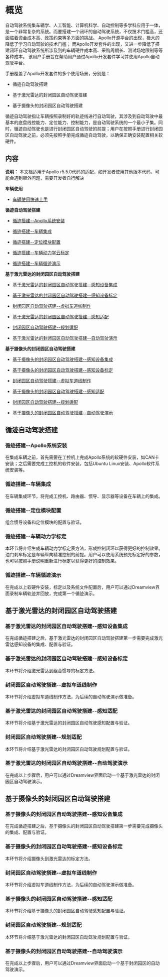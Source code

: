 # 概览

自动驾驶系统集车辆学、人工智能、计算机科学、自动控制等多学科应用于一体，是一个非常复杂的系统。而要搭建一个闭环的自动驾驶系统，不仅技术门槛高，还面临着资金成本高、政策约束等多方面的挑战。 Apollo开源平台的出现，极大的降低了学习自动驾驶的技术门槛； 而Apollo开发套件的出现，又进一步降低了搭建闭环自动驾驶系统所涉及到的车辆硬件成本高、采购周期长、测试场地限制等等各种成本。 该用户手册旨在帮助用户通过Apollo开发套件学习并使用Apollo自动驾驶平台。

手册覆盖了Apollo开发套件的多个使用场景，分别是：

 - 循迹自动驾驶搭建
 
 - 基于激光雷达的封闭园区自动驾驶搭建
 
 - 基于摄像头的封闭园区自动驾驶搭建

循迹自动驾驶指让车辆按照录制好的轨迹线进行自动驾驶，其涉及到自动驾驶中最基本的底盘线控能力、定位能力、控制能力，是自动驾驶系统的一个最小子集。同时，循迹自动驾驶也是进行封闭园区自动驾驶的前提；用户在按照手册进行封闭园区自动驾驶之前，必须先按照手册完成循迹自动驾驶，以确保正确安装配置相关软硬件。



## 内容
**说明：** 本文档适用于Apollo r5.5.0代码的适配，如开发者使用其他版本代码，可能会遇到额外问题，需要开发者自行解决

**车辆使用**

- [车辆使用快速上手](Vehicle_Guide/readme.md)

**循迹自动驾驶搭建**

- [循迹搭建--Apollo系统安装](Waypoint_Following/Apollo_Installation_cn.md)

- [循迹搭建--车辆集成](Waypoint_Following/Vehicle_Integration_cn.md)

- [循迹搭建--定位模块配置](Waypoint_Following/Localization_Configuration_cn.md)

- [循迹搭建--车辆动力学云标定](Waypoint_Following/Vehicle_Calibration_Online_cn.md)

- [循迹搭建--车辆循迹演示](Waypoint_Following/Start_Waypoint_Following_cn.md)

**基于激光雷达的封闭园区自动驾驶搭建**

- [基于激光雷达的封闭园区自动驾驶搭建--感知设备集成](Lidar_Based_Auto_Driving/Sensor_Integration_cn.md)

- [基于激光雷达的封闭园区自动驾驶搭建--感知设备标定](Lidar_Based_Auto_Driving/Sensor_Calibration_cn.md)

- [封闭园区自动驾驶搭建--虚拟车道线制作](Lidar_Based_Auto_Driving/Virtual_Lane_Generation_cn.md)

- [基于激光雷达的封闭园区自动驾驶搭建--感知适配](Lidar_Based_Auto_Driving/Perception_Configuration_cn.md)

- [封闭园区自动驾驶搭建--规划适配](Lidar_Based_Auto_Driving/Planning_Configuration_cn.md)

- [基于激光雷达的封闭园区自动驾驶搭建--自动驾驶演示](Lidar_Based_Auto_Driving/Start_Auto_Driving_cn.md)

**基于摄像头的封闭园区自动驾驶搭建**

- [基于摄像头的封闭园区自动驾驶搭建--感知设备集成](Camera_Based_Auto_Driving/Sensor_Integration_cn.md)

- [基于摄像头的封闭园区自动驾驶搭建--感知设备标定](Camera_Based_Auto_Driving/Sensor_Calibration_cn.md)

- [封闭园区自动驾驶搭建--虚拟车道线制作](Lidar_Based_Auto_Driving/Virtual_Lane_Generation_cn.md)

- [基于摄像头的封闭园区自动驾驶搭建--感知适配](Camera_Based_Auto_Driving/Perception_Configuration_cn.md)

- [封闭园区自动驾驶搭建--规划适配](Lidar_Based_Auto_Driving/Planning_Configuration_cn.md)

- [基于摄像头的封闭园区自动驾驶搭建--自动驾驶演示](Camera_Based_Auto_Driving/Start_Auto_Driving_cn.md)

## 循迹自动驾驶搭建

### 循迹搭建--Apollo系统安装

在集成车辆之前，首先需要在工控机上完成Apollo系统的软硬件安装，如CAN卡安装；之后需要完成工控机的软件安装，包括Ubuntu Linux安装、Apollo软件系统安装等。

### 循迹搭建--车辆集成

在车辆集成环节，将完成工控机、路由器、惯导、显示器等设备在车辆上的集成。

### 循迹搭建--定位模块配置

组合惯导设备和定位模块的配置与验证。

### 循迹搭建--车辆动力学标定

本环节将介绍生成车辆动力学标定表方法，形成控制闭环以获得更好的控制效果。油门刹车标定是车辆纵向精准控制的前提。用户可以使用系统预先标定好的参数，也可以按照手册说明重新进行标定以获得更好的控制效果。

### 循迹搭建--车辆循迹演示
在完成以上软硬件安装，标定以及系统文件配置后，用户可以通过Dreamview界面录制车辆轨迹并回放，完成第一个循迹演示。

## 基于激光雷达的封闭园区自动驾驶搭建

### 基于激光雷达的封闭园区自动驾驶搭建--感知设备集成

在完成循迹搭建之后，基于激光雷达的封闭园区自动驾驶搭建第一步需要完成激光雷达感知设备的集成、配置与验证。

### 基于激光雷达的封闭园区自动驾驶搭建--感知设备标定

本环节将介绍激光雷达到组合惯导的标定方法。

### 封闭园区自动驾驶搭建--虚拟车道线制作

本环节将介绍虚拟车道线制作方法，为后续的自动驾驶演示做准备。

### 基于激光雷达的封闭园区自动驾驶搭建--感知适配

本环节将介绍基于激光雷达的封闭园区自动驾驶感知配置与验证。

### 封闭园区自动驾驶搭建--规划适配

本环节将介绍基于激光雷达的封闭园区自动驾驶规划配置与验证。

### 基于激光雷达的封闭园区自动驾驶搭建--自动驾驶演示

在完成以上步骤后，用户可以通过Dreamview界面启动一个基于激光雷达的封闭园区自动驾驶演示。

## 基于摄像头的封闭园区自动驾驶搭建

### 基于摄像头的封闭园区自动驾驶搭建--感知设备集成

在完成循迹搭建之后，基于摄像头的封闭园区自动驾驶搭建第一步需要完成摄像头的集成、配置与验证。

### 基于摄像头的封闭园区自动驾驶搭建--感知设备标定

本环节将介绍摄像头到激光雷达的标定方法。

### 封闭园区自动驾驶搭建--虚拟车道线制作

本环节将介绍虚拟车道线制作方法，为后续的自动驾驶演示做准备。

### 基于摄像头的封闭园区自动驾驶搭建--感知适配

本环节将介绍基于摄像头的封闭园区自动驾驶感知配置与验证。

### 封闭园区自动驾驶搭建--规划适配

本环节将介绍基于激光雷达的封闭园区自动驾驶规划配置与验证。

### 基于摄像头的封闭园区自动驾驶搭建--自动驾驶演示

在完成以上步骤后，用户可以通过Dreamview界面启动一个基于封闭园区的自动驾驶演示。